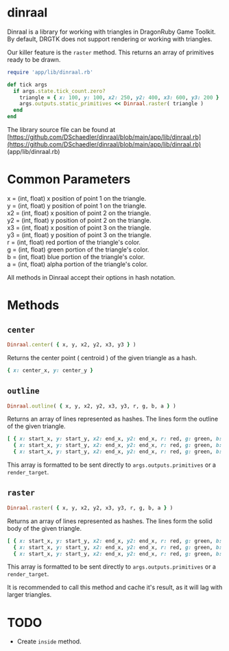# dinraal

Dinraal is a library for working with triangles in DragonRuby Game Toolkit. By default, DRGTK does not support rendering or working with triangles.

Our killer feature is the `raster` method. This returns an array of primitives ready to be drawn.

```ruby
require 'app/lib/dinraal.rb'

def tick args
  if args.state.tick_count.zero?
    triangle = { x: 100, y: 100, x2: 250, y2: 400, x3: 600, y3: 200 }
    args.outputs.static_primitives << Dinraal.raster( triangle )
  end
end
```

The library source file can be found at [https://github.com/DSchaedler/dinraal/blob/main/app/lib/dinraal.rb](https://github.com/DSchaedler/dinraal/blob/main/app/lib/dinraal.rb)  
(app/lib/dinraal.rb)

# Common Parameters
x =  (int, float) x position of point 1 on the triangle.  
y =  (int, float) y position of point 1 on the triangle.  
x2 = (int, float) x position of point 2 on the triangle.  
y2 = (int, float) y position of point 2 on the triangle.  
x3 = (int, float) x position of point 3 on the triangle.  
y3 = (int, float) y position of point 3 on the triangle.  
r =  (int, float) red portion of the triangle's color.  
g =  (int, float) green portion of the triangle's color.  
b =  (int, float) blue portion of the triangle's color.  
a =  (int, float) alpha portion of the triangle's color.  

All methods in Dinraal accept their options in hash notation.

# Methods

## `center`
```ruby
Dinraal.center( { x, y, x2, y2, x3, y3 } )
```

Returns the center point ( centroid ) of the given triangle as a hash.

```ruby
{ x: center_x, y: center_y }
```

## `outline`

```ruby
Dinraal.outline( { x, y, x2, y2, x3, y3, r, g, b, a } )
```

Returns an array of lines represented as hashes. The lines form the outline of the given triangle.

```ruby
[ { x: start_x, y: start_y, x2: end_x, y2: end_x, r: red, g: green, b: blue, a: alpha },
  { x: start_x, y: start_y, x2: end_x, y2: end_x, r: red, g: green, b: blue, a: alpha },
  { x: start_x, y: start_y, x2: end_x, y2: end_x, r: red, g: green, b: blue, a: alpha } ]
```

This array is formatted to be sent directly to `args.outputs.primitives` or a `render_target`.

## `raster`

```ruby
Dinraal.raster( { x, y, x2, y2, x3, y3, r, g, b, a } )
```

Returns an array of lines represented as hashes. The lines form the solid body of the given triangle.

```ruby
[ { x: start_x, y: start_y, x2: end_x, y2: end_x, r: red, g: green, b: blue, a: alpha },
  { x: start_x, y: start_y, x2: end_x, y2: end_x, r: red, g: green, b: blue, a: alpha },
  { x: start_x, y: start_y, x2: end_x, y2: end_x, r: red, g: green, b: blue, a: alpha } ]
```

This array is formatted to be sent directly to `args.outputs.primitives` or a `render_target`.

It is recommended to call this method and cache it's result, as it will lag with larger triangles.

# TODO

- Create `inside` method.
